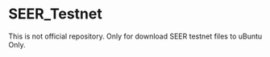 # SEER_Testnet
This is not official repository. Only for download SEER testnet files to uBuntu Only.
